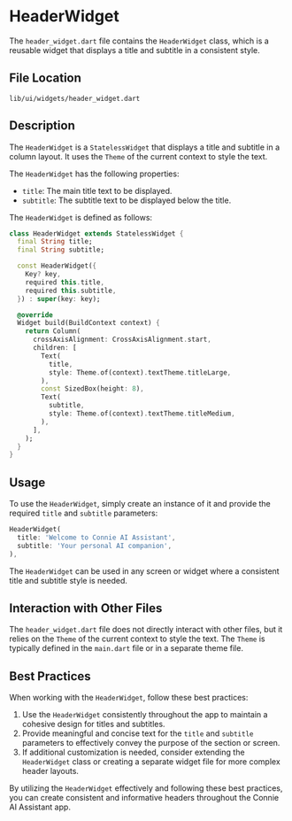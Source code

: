 # HeaderWidget

The `header_widget.dart` file contains the `HeaderWidget` class, which is a reusable widget that displays a title and subtitle in a consistent style.

## File Location

`lib/ui/widgets/header_widget.dart`

## Description

The `HeaderWidget` is a `StatelessWidget` that displays a title and subtitle in a column layout. It uses the `Theme` of the current context to style the text.

The `HeaderWidget` has the following properties:

- `title`: The main title text to be displayed.
- `subtitle`: The subtitle text to be displayed below the title.

The `HeaderWidget` is defined as follows:

```dart
class HeaderWidget extends StatelessWidget {
  final String title;
  final String subtitle;

  const HeaderWidget({
    Key? key,
    required this.title,
    required this.subtitle,
  }) : super(key: key);

  @override
  Widget build(BuildContext context) {
    return Column(
      crossAxisAlignment: CrossAxisAlignment.start,
      children: [
        Text(
          title,
          style: Theme.of(context).textTheme.titleLarge,
        ),
        const SizedBox(height: 8),
        Text(
          subtitle,
          style: Theme.of(context).textTheme.titleMedium,
        ),
      ],
    );
  }
}
```

## Usage

To use the `HeaderWidget`, simply create an instance of it and provide the required `title` and `subtitle` parameters:

```dart
HeaderWidget(
  title: 'Welcome to Connie AI Assistant',
  subtitle: 'Your personal AI companion',
),
```

The `HeaderWidget` can be used in any screen or widget where a consistent title and subtitle style is needed.

## Interaction with Other Files

The `header_widget.dart` file does not directly interact with other files, but it relies on the `Theme` of the current context to style the text. The `Theme` is typically defined in the `main.dart` file or in a separate theme file.

## Best Practices

When working with the `HeaderWidget`, follow these best practices:

1. Use the `HeaderWidget` consistently throughout the app to maintain a cohesive design for titles and subtitles.
2. Provide meaningful and concise text for the `title` and `subtitle` parameters to effectively convey the purpose of the section or screen.
3. If additional customization is needed, consider extending the `HeaderWidget` class or creating a separate widget file for more complex header layouts.

By utilizing the `HeaderWidget` effectively and following these best practices, you can create consistent and informative headers throughout the Connie AI Assistant app. 